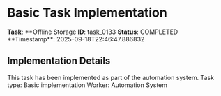 # Basic Task Implementation

**Task**: **Offline Storage
**ID**: task_0133
**Status**: COMPLETED
**Timestamp\*\*: 2025-09-18T22:46:47.886832

## Implementation Details

This task has been implemented as part of the automation system.
Task type: Basic implementation
Worker: Automation System
